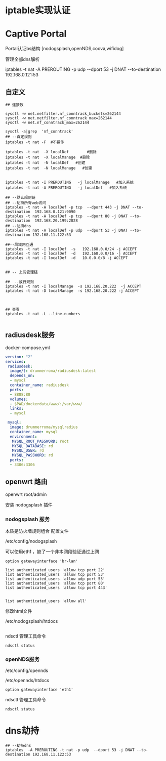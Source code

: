 

# iptable实现认证



# Captive Portal 

Portal认证bs结构 [nodogsplash,openNDS,coova,wifidog] 

 

管理全部dns解析

iptables -t nat -A PREROUTING -p udp  --dport 53 -j DNAT --to-destination 192.168.0.121:53



## 自定义

```shell
## 连接数

sysctl -w net.netfilter.nf_conntrack_buckets=262144
sysctl -w net.netfilter.nf_conntrack_max=262144
sysctl -w net.nf_conntrack_max=262144

sysctl -a|grep  'nf_conntrack'
## --自定规则
iptables -t nat -F  #不操作

iptables -t nat  -X localDef        #删除
iptables -t nat  -X localManage  #删除
iptables -t nat  -N localDef   #创建
iptables -t nat  -N localManage   #创建


iptables -t nat -I PREROUTING   -j localManage   #加入系统
iptables -t nat -A PREROUTING   -j localDef   #加入系统

## --默认规则链
## --劫持所有web访问
iptables -t nat -A localDef -p tcp  --dport 443 -j DNAT --to-destination  192.168.0.121:9090
iptables -t nat -A localDef -p tcp  --dport 80 -j DNAT --to-destination  192.168.20.199:2028
## --劫持dns
iptables -t nat -A localDef -p udp  --dport 53 -j DNAT --to-destination 192.168.11.122:53

##--局域网互通
iptables -t nat -I localDef  -s   192.168.0.0/24 -j ACCEPT
iptables -t nat -I localDef  -d   192.168.0.0/16 -j ACCEPT
iptables -t nat -I localDef  -d   10.0.0.0/8 -j ACCEPT


## -- 上网管理链

##  --放行规则
iptables -t nat -I localManage  -s 192.168.20.222  -j ACCEPT
iptables -t nat -D localManage  -s 192.168.20.222 -j ACCEPT



## 查看
iptables -t nat -L --line-numbers


```








## radiusdesk服务

docker-compose.yml

```yml
version: "2"
services:
 radiusdesk:
  image/]: drummerroma/radiusdesk:latest
  depends_on:
  - mysql
  container_name: radiusdesk
  ports:
  - 8888:80
  volumes:
  - $PWD/dockerdata/www/:/var/www/
  links:
  - mysql

 mysql:
  image: drummerroma/mysqlradius
  container_name: mysql
  environment:
   MYSQL_ROOT_PASSWORD: root
   MYSQL_DATABASE: rd
   MYSQL_USER: rd
   MYSQL_PASSWORD: rd
  ports:
  - 3306:3306
```







## openwrt  路由

openwrt  root/admin 

安装 nodogsplash 插件



### nodogsplash 服务

本质是防火墙规则组合   配置文件    

 /etc/config/nodogsplash

可以使用eth1 ，缺了一个非本网段验证通过上网

```shell
option gatewayinterface 'br-lan'

list authenticated_users 'allow tcp port 22'
list authenticated_users 'allow tcp port 53'
list authenticated_users 'allow udp port 53'
list authenticated_users 'allow tcp port 80'
list authenticated_users 'allow tcp port 443'


list authenticated_users 'allow all'
```

修改html文件

/etc/nodogsplash/htdocs

```

```

ndsctl 管理工具命令

```
ndsctl status
```





### openNDS服务

 /etc/config/opennds

/etc/opennds/htdocs

```
option gatewayinterface 'eth1'
```

ndsctl 管理工具命令

```
ndsctl status
```



# dns劫持

```shell
## --劫持dns
iptables  -A PREROUTING -t nat -p udp  --dport 53 -j DNAT --to-destination 192.168.11.122:53

```

